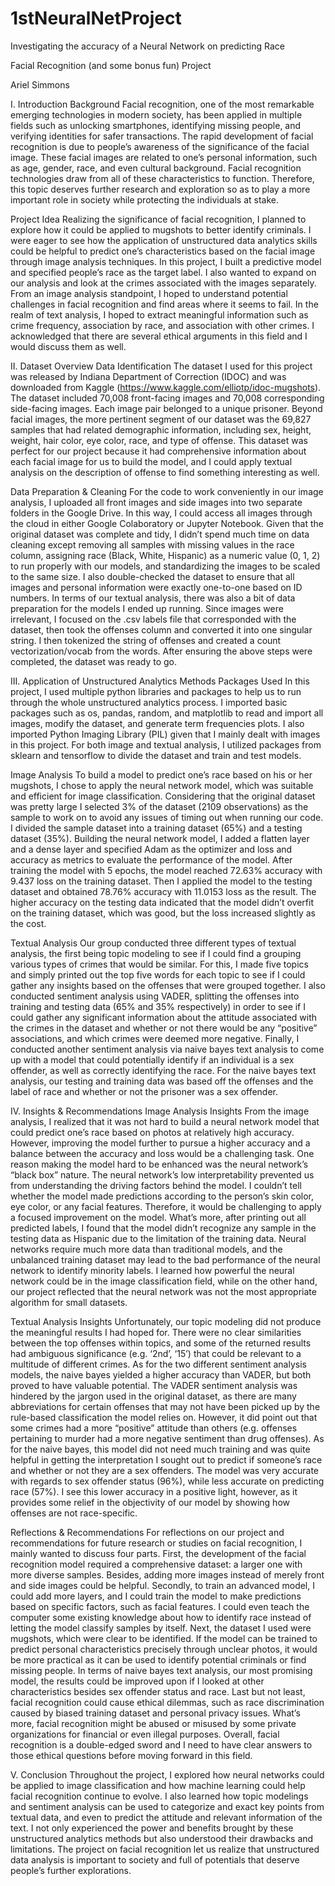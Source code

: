 # 1stNeuralNetProject
Investigating the accuracy of a Neural Network on predicting Race


Facial Recognition (and some bonus fun) Project

Ariel Simmons

I. Introduction
Background
	Facial recognition, one of the most remarkable emerging technologies in modern society, has been applied in multiple fields such as unlocking smartphones, identifying missing people, and verifying identities for safer transactions. The rapid development of facial recognition is due to people’s awareness of the significance of the facial image. These facial images are related to one’s personal information, such as age, gender, race, and even cultural background. Facial recognition technologies draw from all of these characteristics to function. Therefore, this topic deserves further research and exploration so as to play a more important role in society while protecting the individuals at stake. 

Project Idea
	Realizing the significance of facial recognition, I planned to explore how it could be applied to mugshots to better identify criminals. I were eager to see how the application of unstructured data analytics skills could be helpful to predict one’s characteristics based on the facial image through image analysis techniques. In this project, I built a predictive model and specified people’s race as the target label. I also wanted to expand on our analysis and look at the crimes associated with the images separately. From an image analysis standpoint, I hoped to understand potential challenges in facial recognition and find areas where it seems to fail. In the realm of text analysis, I hoped to extract meaningful information such as crime frequency, association by race, and association with other crimes. I acknowledged that there are several ethical arguments in this field and I would discuss them as well.

II. Dataset Overview
Data Identification
	The dataset I used for this project was released by Indiana Department of Correction (IDOC) and was downloaded from Kaggle (https://www.kaggle.com/elliotp/idoc-mugshots). The dataset included 70,008 front-facing images and 70,008 corresponding side-facing images. Each image pair belonged to a unique prisoner. Beyond facial images, the more pertinent segment of our dataset was the 69,827 samples that had related demographic information, including sex, height, weight, hair color, eye color, race, and type of offense. This dataset was perfect for our project because it had comprehensive information about each facial image for us to build the model, and I could apply textual analysis on the description of offense to find something interesting as well. 

Data Preparation & Cleaning
	For the code to work conveniently in our image analysis, I uploaded all front images and side images into two separate folders in the Google Drive. In this way, I could access all images through the cloud in either Google Colaboratory or Jupyter Notebook. Given that the original dataset was complete and tidy, I didn’t spend much time on data cleaning except removing all samples with missing values in the race column, assigning race (Black, White, Hispanic) as a numeric value (0, 1, 2) to run properly with our models, and standardizing the images to be scaled to the same size. I also double-checked the dataset to ensure that all images and personal information were exactly one-to-one based on ID numbers. 
	In terms of our textual analysis, there was also a bit of data preparation for the models I ended up running. Since images were irrelevant, I focused on the .csv labels file that corresponded with the dataset, then took the offenses column and converted it into one singular string. I then tokenized the string of offenses and created a count vectorization/vocab from the words. After ensuring the above steps were completed, the dataset was ready to go. 

III. Application of Unstructured Analytics Methods
Packages Used
	In this project, I used multiple python libraries and packages to help us to run through the whole unstructured analytics process. I imported basic packages such as os, pandas, random, and matplotlib to read and import all images, modify the dataset, and generate term frequencies plots.  I also imported Python Imaging Library (PIL) given that I mainly dealt with images in this project. For both image and textual analysis, I utilized packages from sklearn and tensorflow to divide the dataset and train and test models.  

Image Analysis
	To build a model to predict one’s race based on his or her mugshots, I chose to apply the neural network model, which was suitable and efficient for image classification. Considering that the original dataset was pretty large I selected 3% of the dataset (2109 observations) as the sample to work on to avoid any issues of timing out when running our code. I divided the sample dataset into a training dataset (65%) and a testing dataset (35%). Building the neural network model, I added a flatten layer and a dense layer and specified Adam as the optimizer and loss and accuracy as metrics to evaluate the performance of the model. After training the model with 5 epochs, the model reached 72.63% accuracy with 9.437 loss on the training dataset. Then I applied the model to the testing dataset and obtained 78.76% accuracy with 11.0153 loss as the result. The higher accuracy on the testing data indicated that the model didn’t overfit on the training dataset, which was good, but the loss increased slightly as the cost. 

Textual Analysis
	Our group conducted three different types of textual analysis, the first being topic modeling to see if I could find a grouping various types of crimes that would be similar. For this, I made five topics and simply printed out the top five words for each topic to see if I could gather any insights based on the offenses that were grouped together. I also conducted sentiment analysis using VADER, splitting the offenses into training and testing data (65% and 35% respectively) in order to see if I could gather any significant information about the attitude associated with the crimes in the dataset and whether or not there would be any “positive” associations, and which crimes were deemed more negative. Finally, I conducted another sentiment analysis via naive bayes text analysis to come up with a model that could potentially identify if an individual is a sex offender, as well as correctly identifying the race. For the naive bayes text analysis, our testing and training data was based off the offenses and the label of race and whether or not the prisoner was a sex offender.

IV. Insights & Recommendations
Image Analysis Insights
	From the image analysis, I realized that it was not hard to build a neural network model that could predict one’s race based on photos at relatively high accuracy. However, improving the model further to pursue a higher accuracy and a balance between the accuracy and loss would be a challenging task. One reason making the model hard to be enhanced was the neural network’s “black box” nature. The neural network’s low interpretability prevented us from understanding the driving factors behind the model. I couldn’t tell whether the model made predictions according to the person’s skin color, eye color, or any facial features. Therefore, it would be challenging to apply a focused improvement on the model. What’s more, after printing out all predicted labels, I found that the model didn’t recognize any sample in the testing data as Hispanic due to the limitation of the training data. Neural networks require much more data than traditional models, and the unbalanced training dataset may lead to the bad performance of the neural network to identify minority labels. I learned how powerful the neural network could be in the image classification field, while on the other hand, our project reflected that the neural network was not the most appropriate algorithm for small datasets.

Textual Analysis Insights
	Unfortunately, our topic modeling did not produce the meaningful results I had hoped for. There were no clear similarities between the top offenses within topics, and some of the returned results had ambiguous significance (e.g. ‘2nd’, ‘15’) that could be relevant to a multitude of different crimes. As for the two different sentiment analysis models, the naive bayes yielded a higher accuracy than VADER, but both proved to have valuable potential. The VADER sentiment analysis was hindered by the jargon used in the original dataset, as there are many abbreviations for certain offenses that may not have been picked up by the rule-based classification the model relies on. However, it did point out that some crimes had a more “positive” attitude than others (e.g. offenses pertaining to murder had a more negative sentiment than drug offenses). As for the naive bayes, this model did not need much training and was quite helpful in getting the interpretation I sought out to predict if someone’s race and whether or not they are a sex offenders. The model was very accurate with regards to sex offender status (96%), while less accurate on predicting race (57%). I see this lower accuracy in a positive light, however, as it provides some relief in the objectivity of our model by showing how offenses are not race-specific.

Reflections & Recommendations
	For reflections on our project and recommendations for future research or studies on facial recognition, I mainly wanted to discuss four parts. First, the development of the facial recognition model required a comprehensive dataset: a larger one with more diverse samples. Besides, adding more images instead of merely front and side images could be helpful. Secondly, to train an advanced model, I could add more layers, and I could train the model to make predictions based on specific factors, such as facial features. I could even teach the computer some existing knowledge about how to identify race instead of letting the model classify samples by itself. Next, the dataset I used were mugshots, which were clear to be identified. If the model can be trained to predict personal characteristics precisely through unclear photos, it would be more practical as it can be used to identify potential criminals or find missing people. In terms of naive bayes text analysis, our most promising model, the results could be improved upon if I looked at other characteristics besides sex offender status and race. Last but not least, facial recognition could cause ethical dilemmas, such as race discrimination caused by biased training dataset and personal privacy issues. What’s more, facial recognition might be abused or misused by some private organizations for financial or even illegal purposes. Overall, facial recognition is a double-edged sword and I need to have clear answers to those ethical questions before moving forward in this field. 

V. Conclusion
	Throughout the project, I explored how neural networks could be applied to image classification and how machine learning could help facial recognition continue to evolve. I also learned how topic modelings and sentiment analysis can be used to categorize and exact key points from textual data, and even to predict the attitude and relevant information of the text. I not only experienced the power and benefits brought by these unstructured analytics methods but also understood their drawbacks and limitations. The project on facial recognition let us realize that unstructured data analysis is important to society and full of potentials that deserve people’s further explorations.  


